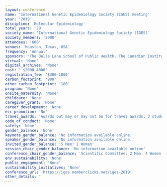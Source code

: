 ```yaml
---
layout: conference 
name: 'International Genetic Epidemiology Society (IGES) meeting'
year: '2019'
discipline: 'Molecular Epidemiology'
total_years: '29'
society_name: 'International Genetic Epidemiology Society (IGES)'
society_members: '2000'
attendees: '600'
venues: 'Houston, Texas, USA'
frequency: 'Annual'
sponsors: 'The Dalla Lana School of Public Health, The Canadian Institute of Health Research (CIHR IRSC), the Canadian Statistical Science Institute, Ludmer Centre for Neuroinformatics and Mental Health, The McLaughlin Centre (MC), Wiley publisher'
virtual: 'None'
digital_archives: 'None'
cost: ' $2000-4000'
registration_fee: '$300-1000'
carbon_footprint: '900'
other_carbon_footprint: '180'
program: 'None'
onsite_maternity: 'None'
childcare: 'None'
caregiver_grant: 'None'
career_development: 'None'
ecr_promotion: 'No'
travel_awards: 'Awards but may or may not be for travel awards: 3 student awards, 1 early career award'
code_of_conduct: 'None'
safety: 'None'
gender_balance: 'None'
keynote_gender_balance: 'No information available online.'
speaker_gender_balance: 'No information available online.'
invited_gender_balance: '5 Men: 1 Woman'
session_chair_gender_balance: 'No information available online'
conference_chair_gender_balance: 'Scientific Committee: 2 Men: 4 Women, Local Organizing Committee: 3 Women: 4 Men'
env_sustainability: 'None'
public_engagement: 'None'
sustainability_initiatives: 'None'
conference_url: 'https://iges.memberclicks.net/iges-2019'
other_details: ''
---
```

